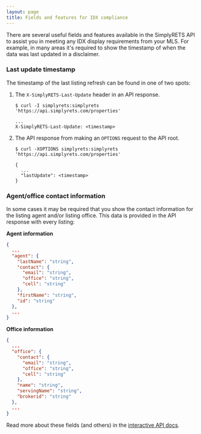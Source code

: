```yaml
---
layout: page
title: Fields and features for IDX compliance
---
```


There are several useful fields and features available in the
SimplyRETS API to assist you in meeting any IDX display requirements
from your MLS. For example, in many areas it's required to show the
timestamp of when the data was last updated in a disclaimer.

### Last update timestamp
The timestamp of the last listing refresh can be found in
one of two spots:

1. The `X-SimplyRETS-Last-Update` header in an API response.

   ```
   $ curl -I simplyrets:simplyrets 'https://api.simplyrets.com/properties'

   ...
   X-SimplyRETS-Last-Update: <timestamp>
   ```

2. The API response from making an `OPTIONS` request to the API root.

   ```
   $ curl -XOPTIONS simplyrets:simplyrets 'https://api.simplyrets.com/properties'

   {
     ...
     "lastUpdate": <timestamp>
   }
   ```

### Agent/office contact information
In some cases it may be required that you show the contact information
for the listing agent and/or listing office. This data is provided in
the API response with every listing:

**Agent information**

```json
{
  ...
  "agent": {
    "lastName": "string",
    "contact": {
      "email": "string",
      "office": "string",
      "cell": "string"
    },
    "firstName": "string",
    "id": "string"
  },
  ...
}
```

**Office information**

```json
{
  ...
  "office": {
    "contact": {
      "email": "string",
      "office": "string",
      "cell": "string"
    },
    "name": "string",
    "servingName": "string",
    "brokerid": "string"
  },
  ...
}
```

Read more about these fields (and others) in the
[interactive API docs](/api/index.html).
